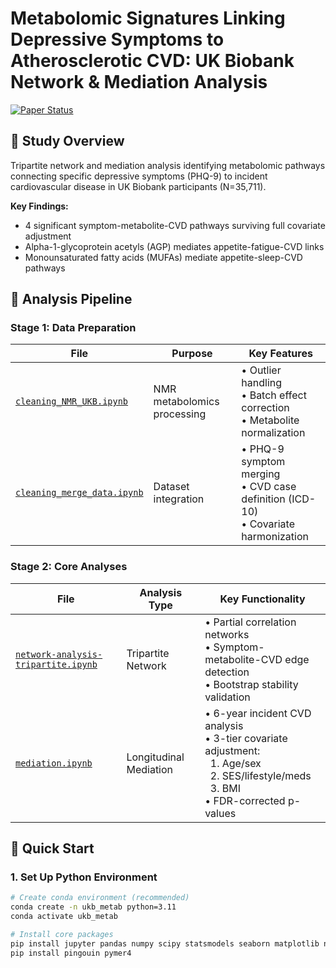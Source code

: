 # Metabolomic Signatures Linking Depressive Symptoms to Atherosclerotic CVD: UK Biobank Network & Mediation Analysis

[![Paper Status](https://img.shields.io/badge/Status-Submitted-yellow)](https://doi.org/your-doi-here)

## 🔬 Study Overview
Tripartite network and mediation analysis identifying metabolomic pathways connecting specific depressive symptoms (PHQ-9) to incident cardiovascular disease in UK Biobank participants (N=35,711).

**Key Findings:**
- 4 significant symptom-metabolite-CVD pathways surviving full covariate adjustment
- Alpha-1-glycoprotein acetyls (AGP) mediates appetite-fatigue-CVD links
- Monounsaturated fatty acids (MUFAs) mediate appetite-sleep-CVD pathways

## 📂 Analysis Pipeline

### Stage 1: Data Preparation
| File | Purpose | Key Features |
|------|---------|--------------|
| [`cleaning_NMR_UKB.ipynb`](cleaning_NMR_UKB.ipynb) | NMR metabolomics processing | • Outlier handling<br>• Batch effect correction<br>• Metabolite normalization |
| [`cleaning_merge_data.ipynb`](cleaning_merge_data.ipynb) | Dataset integration | • PHQ-9 symptom merging<br>• CVD case definition (ICD-10)<br>• Covariate harmonization |

### Stage 2: Core Analyses
| File | Analysis Type | Key Functionality |
|------|--------------|------------------|
| [`network-analysis-tripartite.ipynb`](network-analysis-tripartite.ipynb) | Tripartite Network | • Partial correlation networks<br>• Symptom-metabolite-CVD edge detection<br>• Bootstrap stability validation |
| [`mediation.ipynb`](mediation.ipynb) | Longitudinal Mediation | • 6-year incident CVD analysis<br>• 3-tier covariate adjustment:<br>  &nbsp;&nbsp;1. Age/sex<br>  &nbsp;&nbsp;2. SES/lifestyle/meds<br>  &nbsp;&nbsp;3. BMI<br>• FDR-corrected p-values |

## 🚀 Quick Start

### 1. Set Up Python Environment
```bash
# Create conda environment (recommended)
conda create -n ukb_metab python=3.11
conda activate ukb_metab

# Install core packages
pip install jupyter pandas numpy scipy statsmodels seaborn matplotlib networkx
pip install pingouin pymer4

